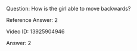 Question: How is the girl able to move backwards?

Reference Answer: 2

Video ID: 13925904946

Answer: 2

